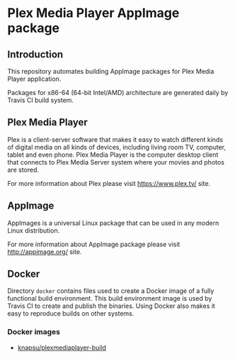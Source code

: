 # Plex Media Player AppImage package

## Introduction
This repository automates building AppImage packages for Plex Media Player application. 

Packages for x86-64 (64-bit Intel/AMD) architecture are generated daily by Travis CI build system.

## Plex Media Player
Plex is a client-server software that makes it easy to watch different kinds of digital media on all kinds of devices, including living room TV, computer, tablet and even phone.
Plex Media Player is the computer desktop client that connects to Plex Media Server system where your movies and photos are stored.

For more information about Plex please visit https://www.plex.tv/ site.

## AppImage
AppImages is a universal Linux package that can be used in any modern Linux distribution.

For more information about AppImage package please visit http://appimage.org/ site.

## Docker

Directory `docker` contains files used to create a Docker image of a fully functional build environment. This build environment image is used by Travis CI to create and publish the binaries. Using Docker also makes it easy to reproduce builds on other systems.

### Docker images
- [knapsu/plexmediaplayer-build](https://hub.docker.com/r/knapsu/plexmediaplayer-build/)
